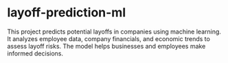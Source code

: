 # layoff-prediction-ml
This project predicts potential layoffs in companies using machine learning. It analyzes employee data, company financials, and economic trends to assess layoff risks. The model helps businesses and employees make informed decisions.
